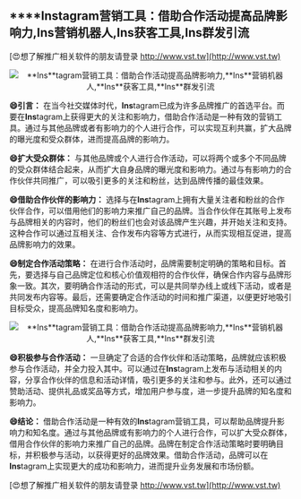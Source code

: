 ## ****Ins**tagram营销工具：借助合作活动提高品牌影响力,**Ins**营销机器人,**Ins**获客工具,**Ins**群发引流**

[😍想了解推广相关软件的朋友请登录 http://www.vst.tw](http://www.vst.tw)

 <center><img src="https://vst.tw/MP4/tuiguang/png/0.png" alt="**Ins**tagram营销工具：借助合作活动提高品牌影响力,**Ins**营销机器人,**Ins**获客工具,**Ins**群发引流"></center>

**😄引言：**
在当今社交媒体时代，**Ins**tagram已成为许多品牌推广的首选平台。而要在**Ins**tagram上获得更大的关注和影响力，借助合作活动是一种有效的营销工具。通过与其他品牌或者有影响力的个人进行合作，可以实现互利共赢，扩大品牌的曝光度和受众群体，进而提高品牌的影响力。

**😄扩大受众群体：**
与其他品牌或个人进行合作活动，可以将两个或多个不同品牌的受众群体结合起来，从而扩大自身品牌的曝光度和影响力。通过与有影响力的合作伙伴共同推广，可以吸引更多的关注和粉丝，达到品牌传播的最佳效果。

**😄借助合作伙伴的影响力：**
选择与在**Ins**tagram上拥有大量关注者和粉丝的合作伙伴合作，可以借用他们的影响力来推广自己的品牌。当合作伙伴在其账号上发布与品牌相关的内容时，他们的粉丝们也会对该品牌产生兴趣，并开始关注和支持。这种合作可以通过互相关注、合作发布内容等方式进行，从而实现相互促进，提高品牌影响力的效果。

**😄制定合作活动策略：**
在进行合作活动时，品牌需要制定明确的策略和目标。首先，要选择与自己品牌定位和核心价值观相符的合作伙伴，确保合作内容与品牌形象一致。其次，要明确合作活动的形式，可以是共同举办线上或线下活动，或者是共同发布内容等。最后，还需要确定合作活动的时间和推广渠道，以便更好地吸引目标受众，提高品牌知名度和影响力。

 <center><img src="https://vst.tw/MP4/tuiguang/png/4.png" alt="**Ins**tagram营销工具：借助合作活动提高品牌影响力,**Ins**营销机器人,**Ins**获客工具,**Ins**群发引流"></center>

**😄积极参与合作活动：**
一旦确定了合适的合作伙伴和活动策略，品牌就应该积极参与合作活动，并全力投入其中。可以通过在**Ins**tagram上发布与活动相关的内容，分享合作伙伴的信息和活动详情，吸引更多的关注和参与。此外，还可以通过赞助活动、提供礼品或奖品等方式，增加用户参与度，进一步提升品牌的知名度和影响力。

**😄结论：**
借助合作活动是一种有效的**Ins**tagram营销工具，可以帮助品牌提升影响力和知名度。通过与其他品牌或有影响力的个人进行合作，可以扩大受众群体，借用合作伙伴的影响力来推广自己的品牌。品牌在制定合作活动策略时要明确目标，并积极参与活动，以获得更好的品牌效果。借助合作活动，品牌可以在**Ins**tagram上实现更大的成功和影响力，进而提升业务发展和市场份额。

[😍想了解推广相关软件的朋友请登录 http://www.vst.tw](http://www.vst.tw)



